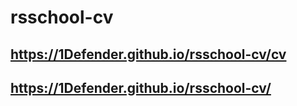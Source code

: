 # rsschool-cv

## https://1Defender.github.io/rsschool-cv/cv

## https://1Defender.github.io/rsschool-cv/